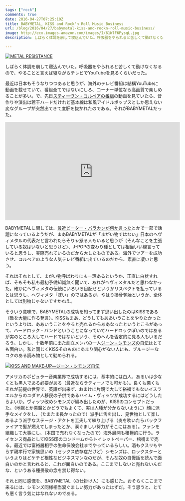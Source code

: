 ```yaml
---
tags: ["rock"]
comments: true
date: 2016-04-27T07:25:10Z
title: BABYMETAL, KISS and Rock'n Roll Music Business
url: /blog/2016/04/27/babymetal-kiss-and-rockn-roll-music-business/
image: http://ecx.images-amazon.com/images/I/61WlF6PysqL.jpg
description: しばらく体調を崩して寝込んでいた。呼吸器をやられると苦しくて動けなくなるので、やることと言えば寝ながらテレビでYouTubeを見るくらいだった。

---
```


<a href="http://www.amazon.co.jp/exec/obidos/ASIN/B01COTGWPG/myhumangetsme-22/ref=nosim/" name="amazletlink" target="_blank"><img src="http://ecx.images-amazon.com/images/I/61WlF6PysqL.jpg" alt="METAL RESISTANCE" style="border: none;" /></a>

しばらく体調を崩して寝込んでいた。呼吸器をやられると苦しくて動けなくなるので、やることと言えば寝ながらテレビでYouTubeを見るくらいだった。

最近は日本もそうなりつつあると思うが、海外のテレビ番組は結構YouTubeに動画を載せていて、番組全てではないにしろ、コーナー単位なら高画質で楽しめることが多い。で、先日<a href="http://www.cbs.com/shows/the-late-show-with-stephen-colbert/">スティーヴン・コルベアの番組</a>の動画を見ていたら、音作りや演出は若干ハードだけれど基本線は和風アイドルポップスとしか思えない変なグループが突然出てきて度肝を抜かれたのである。それがBABYMETALだった。

<iframe width="560" height="315" src="https://www.youtube.com/embed/tbpJ_kAhQy4" frameborder="0" allowfullscreen></iframe>

BABYMETALに関しては、<a href="https://twitter.com/pbarakan/status/724405739209392128">最近ピーター・バラカンが何か言った</a>とかで一部で話題になっているようだが、まあBABYMETALが「まがい物ではない」日本のヘヴィメタルの代表だと言われたらそりゃ怒る人もいると思うが（そんなことを主張している奴はいないと思うけど）、J-POPの変わり種としては相当いい線言っていると思うし、実際売れているのだから大したものである。海外でツアーを成功させ、コルベアのような人気テレビ番組に出ているのだから、素直に凄いと思う。

それはそれとして、まがい物呼ばわりにも一理あるというか、正直に白状すれば、そもそも私も最初予備知識無く聞いて、あれがヘヴィメタルだと思わなかった。確かにヘヴィメタの伝統にいろいろ目配せというかリスペクトを払っているとは思うし、ヘヴィメタ「ぽい」のではあるが、やはり換骨奪胎というか、全体としては別物じゃないですかねえ。

そういう意味で、BABYMETALの成功を知ってまず思い出したのはKISSである（敵を大量に作る発言）。KISSもまあ、どうしてもああいうことをやりたかったというよりは、ああいうことをやると売れるからああなったというところがあって、ハードロック・バンドということになっていてハードロックぽいのではあるが実のところ大してハードではないという、そのへんを否定的に見る人もいるだろう。しかし、十数年前に出た創立メンバの一人<a href="http://www.amazon.co.jp/exec/obidos/ASIN/4401617355/myhumangetsme-22/ref=nosim/" name="amazletlink" target="_blank">ジーン・シモンズの自伝</a>はとても面白い。私と同じくKISSそのものにあまり関心がない人にも、ブルージーなコクのある読み物として勧められる。

<a href="http://www.amazon.co.jp/exec/obidos/ASIN/4401617355/myhumangetsme-22/ref=nosim/" name="amazletlink" target="_blank"><img src="http://ecx.images-amazon.com/images/I/512ZT3VMHRL.jpg" alt="KISS AND MAKE‐UP―ジーン・シモンズ自伝" style="border: none;" /></a>

アメリカのポピュラー音楽業界で成功するには、基本的には白人、あるいは少なくとも黒人である必要がある（最近ならラティーノでも可かも）。良くも悪くもそれが前提の世界で、英語が出来ず、おまけに片親で大して裕福でもないイスラエルからのユダヤ人移民の子供であるハイム・ヴィッツが成功するにはどうしたらよいか。ヴィッツ改めシモンズが編み出したのが、KISSのコンセプトだった。（地獄とか悪魔とかどうでもよくて、実は人種が分からないように）顔に派手なメイクをし、（たまたま長かったので）派手に舌を出し、見世物として楽しめるよう派手なステージ・アクトを工夫して練り上げる（炎を吹いたらバックファイアで髪が燃えてしまったとか、涙ぐましい努力がそこにはある）。ファンを組織して大事にし、（本国で売れなくなったので）海外展開も積極的に行う。ライセンス商品としてKISS印のコンドームからトイレットペーパー、棺桶まで売る。最近では富裕層相手の生命保険会社までやっているらしい。酒もクスリもやらず親孝行で家族思いの（セックス依存症だけど）シモンズは、ロックスターというよりはどケチど根性なビジネスマンなのだが、そんな奴の自慢話を読んで面白いのかと言われると、これが面白いのである。ここまでしないと売れないんだな、というある種畏敬の念を禁じ得ない。

それと同じ感慨を、BABYMETAL（の仕掛け人）にも感じた。おそらくここまで来るには、シモンズ同様相当涙ぐましい努力があったはずだ。そう思うと、とても悪く言う気にはなれないのである。
